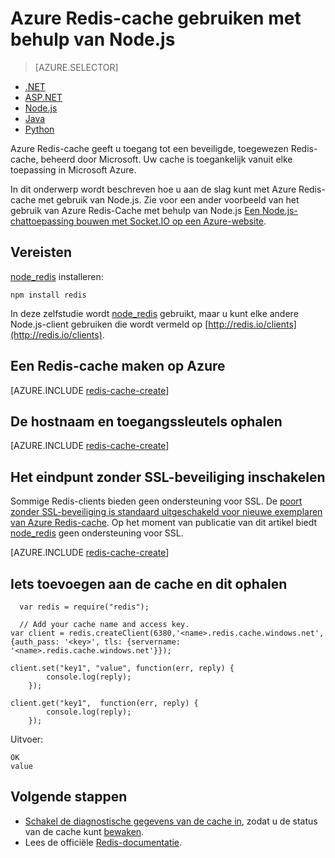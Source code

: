 <properties
    pageTitle="Azure Redis-cache gebruiken met behulp van Node.js | Microsoft Azure"
    description="Aan de slag met Azure Redis-cache met behulp van Node.js en node_redis."
    services="redis-cache"
    documentationCenter=""
    authors="steved0x"
    manager="douge"
    editor="v-lincan"/>

<tags
    ms.service="cache"
    ms.devlang="nodejs"
    ms.topic="hero-article"
    ms.tgt_pltfrm="cache-redis"
    ms.workload="tbd"
    ms.date="05/31/2016"
    ms.author="sdanie"/>

# Azure Redis-cache gebruiken met behulp van Node.js

> [AZURE.SELECTOR]
- [.NET](cache-dotnet-how-to-use-azure-redis-cache.md)
- [ASP.NET](cache-web-app-howto.md)
- [Node.js](cache-nodejs-get-started.md)
- [Java](cache-java-get-started.md)
- [Python](cache-python-get-started.md)

Azure Redis-cache geeft u toegang tot een beveiligde, toegewezen Redis-cache, beheerd door Microsoft. Uw cache is toegankelijk vanuit elke toepassing in Microsoft Azure.

In dit onderwerp wordt beschreven hoe u aan de slag kunt met Azure Redis-cache met gebruik van Node.js. Zie voor een ander voorbeeld van het gebruik van Azure Redis-Cache met behulp van Node.js [Een Node.js-chattoepassing bouwen met Socket.IO op een Azure-website](../app-service-web/web-sites-nodejs-chat-app-socketio.md).


## Vereisten

[node_redis](https://github.com/mranney/node_redis) installeren:

    npm install redis

In deze zelfstudie wordt [node_redis](https://github.com/mranney/node_redis) gebruikt, maar u kunt elke andere Node.js-client gebruiken die wordt vermeld op [http://redis.io/clients](http://redis.io/clients).

## Een Redis-cache maken op Azure

[AZURE.INCLUDE [redis-cache-create](../../includes/redis-cache-create.md)]

## De hostnaam en toegangssleutels ophalen

[AZURE.INCLUDE [redis-cache-create](../../includes/redis-cache-access-keys.md)]


## Het eindpunt zonder SSL-beveiliging inschakelen

Sommige Redis-clients bieden geen ondersteuning voor SSL. De [poort zonder SSL-beveiliging is standaard uitgeschakeld voor nieuwe exemplaren van Azure Redis-cache](cache-configure.md#access-ports). Op het moment van publicatie van dit artikel biedt [node_redis](https://github.com/mranney/node_redis) geen ondersteuning voor SSL. 

[AZURE.INCLUDE [redis-cache-create](../../includes/redis-cache-non-ssl-port.md)]


## Iets toevoegen aan de cache en dit ophalen

      var redis = require("redis");
    
      // Add your cache name and access key.
    var client = redis.createClient(6380,'<name>.redis.cache.windows.net', {auth_pass: '<key>', tls: {servername: '<name>.redis.cache.windows.net'}});
    
    client.set("key1", "value", function(err, reply) {
            console.log(reply);
        });
    
    client.get("key1",  function(err, reply) {
            console.log(reply);
        });

Uitvoer:

    OK
    value


## Volgende stappen

- [Schakel de diagnostische gegevens van de cache in](cache-how-to-monitor.md#enable-cache-diagnostics), zodat u de status van de cache kunt [bewaken](cache-how-to-monitor.md).
- Lees de officiële [Redis-documentatie](http://redis.io/documentation).






<!--HONumber=Jun16_HO2-->


